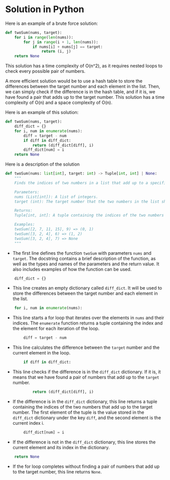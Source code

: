 # Solution in Python

Here is an example of a brute force solution:

```python
def twoSum(nums, target):
    for i in range(len(nums)):
        for j in range(i + 1, len(nums)):
            if nums[i] + nums[j] == target:
                return (i, j)
    return None
```

This solution has a time complexity of O(n^2), as it requires nested loops to check every possible pair of numbers.

A more efficient solution would be to use a hash table to store the differences between the target number and each element in the list. Then, we can simply check if the difference is in the hash table, and if it is, we have found a pair that adds up to the target number. This solution has a time complexity of O(n) and a space complexity of O(n).

Here is an example of this solution:

```python
def twoSum(nums, target):
    diff_dict = {}
    for i, num in enumerate(nums):
        diff = target - num
        if diff in diff_dict:
            return (diff_dict[diff], i)
        diff_dict[num] = i
    return None
```

Here is a description of the solution

```python
def twoSum(nums: list[int], target: int) -> Tuple[int, int] | None:
    """
    Finds the indices of two numbers in a list that add up to a specific target number.

    Parameters:
    nums (List[int]): A list of integers.
    target (int): The target number that the two numbers in the list should add up to.

    Returns:
    Tuple[int, int]: A tuple containing the indices of the two numbers that add up to the target number. If no such numbers are found, returns None.

    Examples:
    twoSum([2, 7, 11, 15], 9) => (0, 1)
    twoSum([3, 2, 4], 6) => (1, 2)
    twoSum([3, 2, 4], 7) => None
    """
```

- The first line defines the function `twoSum` with parameters `nums` and `target`. The docstring contains a brief description of the function, as well as the types and names of the parameters and the return value. It also includes examples of how the function can be used.

```python
    diff_dict = {}
```

- This line creates an empty dictionary called `diff_dict`. It will be used to store the differences between the target number and each element in the list.

```python
    for i, num in enumerate(nums):
```

- This line starts a for loop that iterates over the elements in `nums` and their indices. The `enumerate` function returns a tuple containing the index and the element for each iteration of the loop.

```python
        diff = target - num
```

- This line calculates the difference between the `target` number and the current element in the loop.

```python
        if diff in diff_dict:
```

- This line checks if the difference is in the `diff_dict` dictionary. If it is, it means that we have found a pair of numbers that add up to the `target` number.

```python
            return (diff_dict[diff], i)
```

- If the difference is in the `diff_dict` dictionary, this line returns a tuple containing the indices of the two numbers that add up to the target number. The first element of the tuple is the value stored in the `diff_dict` dictionary under the key `diff`, and the second element is the current index i.

```python
        diff_dict[num] = i
```

- If the difference is not in the `diff_dict` dictionary, this line stores the current element and its index in the dictionary.

```python
    return None
```

- If the for loop completes without finding a pair of numbers that add up to the target number, this line returns `None`.
